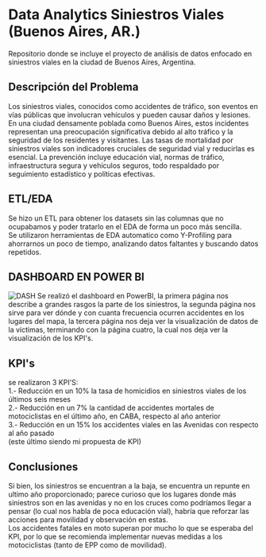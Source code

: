 # Data Analytics Siniestros Viales (Buenos Aires, AR.)
Repositorio donde se incluye el proyecto de análisis de datos enfocado en siniestros viales en la ciudad de Buenos Aires, Argentina.
## Descripción del Problema
Los siniestros viales, conocidos como accidentes de tráfico, son eventos en vías públicas que involucran vehículos y pueden causar daños y lesiones. En una ciudad densamente poblada como Buenos Aires, estos incidentes representan una preocupación significativa debido al alto tráfico y la seguridad de los residentes y visitantes. Las tasas de mortalidad por siniestros viales son indicadores cruciales de seguridad vial y reducirlas es esencial. La prevención incluye educación vial, normas de tráfico, infraestructura segura y vehículos seguros, todo respaldado por seguimiento estadístico y políticas efectivas.
## ETL/EDA
Se hizo un ETL para obtener los datasets sin las columnas que no ocupabamos y poder tratarlo en el EDA de forma un poco más sencilla. <br>
Se utilizaron herramientas de EDA automatico como Y-Profiling para ahorrarnos un poco de tiempo, analizando datos faltantes y buscando datos repetidos. <br>
## DASHBOARD EN POWER BI
![DASH](./src/dash.jpg)
Se realizó el dashboard en PowerBI, la primera página nos describe a grandes rasgos la parte de los siniestros, la segunda página nos sirve para ver dónde y con cuanta frecuencia ocurren accidentes en los lugares del mapa, la tercera página nos deja ver la visualización de datos de la víctimas, terminando con la página cuatro, la cual nos deja ver la visualización de los KPI's.
## KPI's
se realizaron 3 KPI'S: <br>
1.- Reducción en un 10% la tasa de homicidios en siniestros viales de los últimos seis meses </br>
2.- Reducción en un 7% la cantidad de accidentes mortales de motociclistas en el último año, en CABA, respecto al año anterior </br>
3.- Reducción en un 15% los accidentes viales en las Avenidas con respecto al año pasado </br>
(este último siendo mi propuesta de KPI)
## Conclusiones
Si bien, los siniestros se encuentran a la baja, se encuentra un repunte en ultimo año proporcionado; parece curioso que los lugares donde más siniestros son en las avenidas y no en los cruces como podríamos llegar a pensar (lo cual nos habla de poca educación víal), habría que reforzar las acciones para movilidad y observación en estas. </br>
Los accidentes fatales en moto superan por mucho lo que se esperaba del KPI, por lo que se recomienda implementar nuevas medidas a los motociclistas (tanto de EPP como de movilidad).
